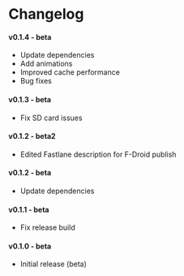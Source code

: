 # Changelog

#### v0.1.4 - beta

 * Update dependencies
 * Add animations
 * Improved cache performance
 * Bug fixes

#### v0.1.3 - beta

 * Fix SD card issues

#### v0.1.2 - beta2

 * Edited Fastlane description for F-Droid publish

#### v0.1.2 - beta

 * Update dependencies

#### v0.1.1 - beta

 * Fix release build

#### v0.1.0 - beta

 * Initial release (beta)
